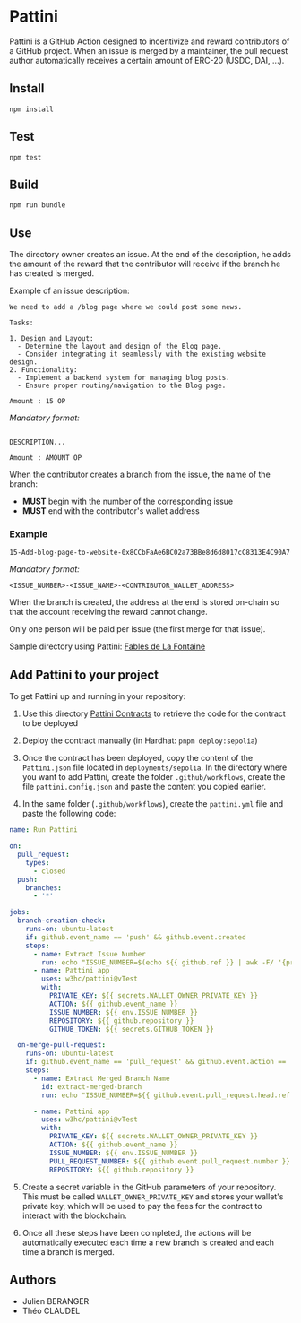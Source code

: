 # Pattini

Pattini is a GitHub Action designed to incentivize and reward contributors of a GitHub project. When an issue is merged by a maintainer, the pull request author automatically receives a certain amount of ERC-20 (USDC, DAI, ...).

## Install

```
npm install
```

## Test

```
npm test
```

## Build

```
npm run bundle
```

## Use

The directory owner creates an issue. At the end of the description, he adds the amount
of the reward that the contributor will receive if the branch he has created is merged.

Example of an issue description:

```
We need to add a /blog page where we could post some news.

Tasks:

1. Design and Layout:
  - Determine the layout and design of the Blog page.
  - Consider integrating it seamlessly with the existing website design.
2. Functionality:
  - Implement a backend system for managing blog posts.
  - Ensure proper routing/navigation to the Blog page.

Amount : 15 OP
```

_Mandatory format:_

```

DESCRIPTION...

Amount : AMOUNT OP
```

When the contributor creates a branch from the issue, the name of the branch:

- **MUST** begin with the number of the corresponding issue 
- **MUST** end with the contributor's wallet address

### Example

```
15-Add-blog-page-to-website-0x8CCbFaAe6BC02a73BBe8d6d8017cC8313E4C90A7
```

_Mandatory format:_

```
<ISSUE_NUMBER>-<ISSUE_NAME>-<CONTRIBUTOR_WALLET_ADDRESS>
```

When the branch is created, the address at the end is stored on-chain so that the account receiving the reward cannot change.

Only one person will be paid per issue (the first merge for that issue).

Sample directory using Pattini:
[Fables de La Fontaine](https://github.com/w3hc/fables-de-lafontaine)

## Add Pattini to your project

To get Pattini up and running in your repository:

1. Use this directory [Pattini Contracts](https://github.com/w3hc/pattini-contracts) to retrieve the code for the contract to be deployed

2. Deploy the contract manually (in Hardhat: `pnpm deploy:sepolia`)

3. Once the contract has been deployed, copy the content of the `Pattini.json` file located in `deployments/sepolia`. In the directory where you want to add Pattini, create the folder `.github/workflows`, create the file `pattini.config.json` and paste the content you copied earlier.

4. In the same folder (`.github/workflows`), create the `pattini.yml` file and paste the following code:

```yml
name: Run Pattini

on:
  pull_request:
    types:
      - closed
  push:
    branches:
      - '*' 

jobs:
  branch-creation-check:
    runs-on: ubuntu-latest
    if: github.event_name == 'push' && github.event.created
    steps:
      - name: Extract Issue Number
        run: echo "ISSUE_NUMBER=$(echo ${{ github.ref }} | awk -F/ '{print $3}')" >> $GITHUB_ENV
      - name: Pattini app
        uses: w3hc/pattini@vTest
        with:
          PRIVATE_KEY: ${{ secrets.WALLET_OWNER_PRIVATE_KEY }}
          ACTION: ${{ github.event_name }}
          ISSUE_NUMBER: ${{ env.ISSUE_NUMBER }}
          REPOSITORY: ${{ github.repository }}
          GITHUB_TOKEN: ${{ secrets.GITHUB_TOKEN }}

  on-merge-pull-request:
    runs-on: ubuntu-latest
    if: github.event_name == 'pull_request' && github.event.action == 'closed' && github.event.pull_request.merged
    steps:
      - name: Extract Merged Branch Name
        id: extract-merged-branch
        run: echo "ISSUE_NUMBER=${{ github.event.pull_request.head.ref }}" >> $GITHUB_ENV

      - name: Pattini app
        uses: w3hc/pattini@vTest
        with:
          PRIVATE_KEY: ${{ secrets.WALLET_OWNER_PRIVATE_KEY }}
          ACTION: ${{ github.event_name }}
          ISSUE_NUMBER: ${{ env.ISSUE_NUMBER }}
          PULL_REQUEST_NUMBER: ${{ github.event.pull_request.number }}
          REPOSITORY: ${{ github.repository }}
```

5. Create a secret variable in the GitHub parameters of your repository. This must be called `WALLET_OWNER_PRIVATE_KEY` and stores your wallet's private key, which will be used to pay the fees for the contract to interact with the blockchain.

6. Once all these steps have been completed, the actions will be automatically executed each time a new branch is created and each time a branch is merged.

## Authors

- Julien BERANGER
- Théo CLAUDEL


